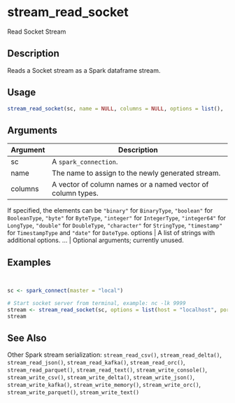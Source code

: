 # stream_read_socket


Read Socket Stream




## Description

Reads a Socket stream as a Spark dataframe stream.





## Usage
```r
stream_read_socket(sc, name = NULL, columns = NULL, options = list(), ...)
```




## Arguments


Argument      |Description
------------- |----------------
sc | A ``spark_connection``.
name | The name to assign to the newly generated stream.
columns | A vector of column names or a named vector of column types.
If specified, the elements can be ``"binary"`` for ``BinaryType``,
``"boolean"`` for ``BooleanType``, ``"byte"`` for ``ByteType``,
``"integer"`` for ``IntegerType``, ``"integer64"`` for ``LongType``,
``"double"`` for ``DoubleType``, ``"character"`` for ``StringType``,
``"timestamp"`` for ``TimestampType`` and ``"date"`` for ``DateType``.
options | A list of strings with additional options.
... | Optional arguments; currently unused.






## Examples

```r


sc <- spark_connect(master = "local")

# Start socket server from terminal, example: nc -lk 9999
stream <- stream_read_socket(sc, options = list(host = "localhost", port = 9999))
stream

```






## See Also

Other Spark stream serialization: 
`stream_read_csv()`,
`stream_read_delta()`,
`stream_read_json()`,
`stream_read_kafka()`,
`stream_read_orc()`,
`stream_read_parquet()`,
`stream_read_text()`,
`stream_write_console()`,
`stream_write_csv()`,
`stream_write_delta()`,
`stream_write_json()`,
`stream_write_kafka()`,
`stream_write_memory()`,
`stream_write_orc()`,
`stream_write_parquet()`,
`stream_write_text()`



